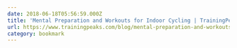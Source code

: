 ```yaml
---
date: 2018-06-18T05:56:59.000Z
title: 'Mental Preparation and Workouts for Indoor Cycling | TrainingPeaks'
url: https://www.trainingpeaks.com/blog/mental-preparation-and-workouts-for-indoor-cycling/
category: bookmark
---
```

